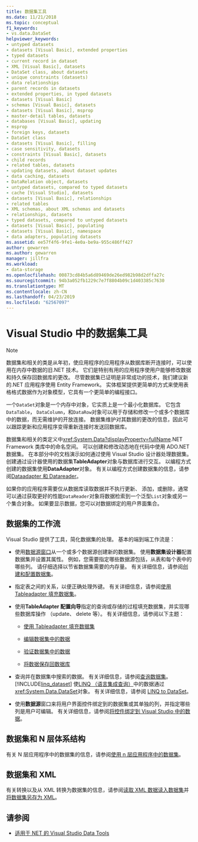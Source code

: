 ```yaml
---
title: 数据集工具
ms.date: 11/21/2018
ms.topic: conceptual
f1_keywords:
- vs.data.DataSet
helpviewer_keywords:
- untyped datasets
- datasets [Visual Basic], extended properties
- typed datasets
- current record in dataset
- XML [Visual Basic], datasets
- DataSet class, about datasets
- unique constraints (datasets)
- data relationships
- parent records in datasets
- extended properties, in typed datasets
- datasets [Visual Basic]
- schemas [Visual Basic], datasets
- datasets [Visual Basic], msprop
- master-detail tables, datasets
- databases [Visual Basic], updating
- msprop
- foreign keys, datasets
- DataSet class
- datasets [Visual Basic], filling
- case sensitivity, datasets
- constraints [Visual Basic], datasets
- child records
- related tables, datasets
- updating datasets, about dataset updates
- data caching, datasets
- DataRelation object, datasets
- untyped datasets, compared to typed datasets
- cache [Visual Studio], datasets
- datasets [Visual Basic], relationships
- related tables
- XML schemas, about XML schemas and datasets
- relationships, datasets
- typed datasets, compared to untyped datasets
- datasets [Visual Basic], populating
- datasets [Visual Basic], namespace
- data adapters, populating datasets
ms.assetid: ee57f4f6-9fe1-4e0a-be9a-955c486ff427
author: gewarren
ms.author: gewarren
manager: jillfra
ms.workload:
- data-storage
ms.openlocfilehash: 00873cd84b5a6d89469de26ed982b98d2dffa27c
ms.sourcegitcommit: 94b3a052fb1229c7e7f8804b09c1d403385c7630
ms.translationtype: MT
ms.contentlocale: zh-CN
ms.lasthandoff: 04/23/2019
ms.locfileid: "62567097"
---
```

# <a name="dataset-tools-in-visual-studio"></a>Visual Studio 中的数据集工具

> [!NOTE]
> 数据集和相关的类是从年初，使应用程序的应用程序从数据库断开连接时，可以使用在内存中数据的旧.NET 技术。 它们是特别有用的应用程序使用户能够修改数据和持久保存回数据库的更改。 尽管数据集已证明是非常成功的技术，我们建议新的.NET 应用程序使用 Entity Framework。 实体框架提供更简单的方式来使用表格格式数据作为对象模型，它具有一个更简单的编程接口。

一个`DataSet`对象是一个内存中对象，它实质上是一个最小化数据库。 它包含`DataTable`， `DataColumn`，和`DataRow`对象可以用于存储和修改一个或多个数据库中的数据，而无需维护的开放连接。 数据集维护对其数据的更改的信息，因此可以跟踪更新和应用程序变得重新连接时发送回数据库。

数据集和相关的类定义中<xref:System.Data?displayProperty=fullName>.NET Framework 类库中的命名空间。 可以创建和修改动态地在代码中使用 ADO.NET 数据集。 在本部分中的文档演示如何通过使用 Visual Studio 设计器处理数据集。 创建通过设计器使用的数据集**TableAdapter**对象与数据库进行交互。 以编程方式创建的数据集使用**DataAdapter**对象。 有关以编程方式创建数据集的信息，请参阅[Dataadapter 和 Datareader](/dotnet/framework/data/adonet/dataadapters-and-datareaders)。

如果你的应用程序需要仅从数据库读取数据并不执行更新、 添加，或删除，通常可以通过获取更好的性能`DataReader`对象将数据检索到一个泛型`List`对象或另一个集合对象。 如果要显示数据，您可以对数据绑定的用户界面集合。

## <a name="dataset-workflow"></a>数据集的工作流

Visual Studio 提供了工具，简化数据集的处理。 基本的端到端工作流是：

- 使用[数据源窗口](add-new-data-sources.md#data-sources-window)从一个或多个数据源创建新的数据集。 使用**数据集设计器**配置数据集并设置其属性。 例如，您需要指定哪些数据源包括，从表和每个表中的哪些列。 请仔细选择以节省数据集需要的内存量。 有关详细信息，请参阅[创建和配置数据集](../data-tools/create-and-configure-datasets-in-visual-studio.md)。

- 指定表之间的关系，以便正确处理外键。 有关详细信息，请参阅[使用 Tableadapter 填充数据集](../data-tools/fill-datasets-by-using-tableadapters.md)。

- 使用**TableAdapter 配置向导**指定的查询或存储的过程填充数据集，并实现哪些数据库操作 （update、 delete 等）。 有关详细信息，请参阅以下主题：

    - [使用 Tableadapter 填充数据集](../data-tools/fill-datasets-by-using-tableadapters.md)

    - [编辑数据集中的数据](../data-tools/edit-data-in-datasets.md)

    - [验证数据集中的数据](../data-tools/validate-data-in-datasets.md)

    - [将数据保存回数据库](../data-tools/save-data-back-to-the-database.md)

- 查询并在数据集中搜索的数据。 有关详细信息，请参阅[查询数据集](../data-tools/query-datasets.md)。 [!INCLUDE[linq_dataset](../data-tools/includes/linq_dataset_md.md)] 使[LINQ （语言集成查询）](/dotnet/csharp/linq/)中的数据通过<xref:System.Data.DataSet>对象。 有关详细信息，请参阅 [LINQ to DataSet](/dotnet/framework/data/adonet/linq-to-dataset)。

- 使用**数据源**窗口来将用户界面控件绑定到的数据集或其单独的列，并指定哪些列是用户可编辑。 有关详细信息，请参阅[将控件绑定到 Visual Studio 中的数据](../data-tools/bind-controls-to-data-in-visual-studio.md)。

## <a name="datasets-and-n-tier-architecture"></a>数据集和 N 层体系结构

有关 N 层应用程序中的数据集的信息，请参阅[使用 n 层应用程序中的数据集](../data-tools/work-with-datasets-in-n-tier-applications.md)。

## <a name="datasets-and-xml"></a>数据集和 XML

有关转换以及从 XML 转换为数据集的信息，请参阅[读取 XML 数据读入数据集](../data-tools/read-xml-data-into-a-dataset.md)并[将数据集另存为 XML](../data-tools/save-a-dataset-as-xml.md)。

## <a name="see-also"></a>请参阅

- [适用于 NET 的 Visual Studio Data Tools](../data-tools/visual-studio-data-tools-for-dotnet.md)